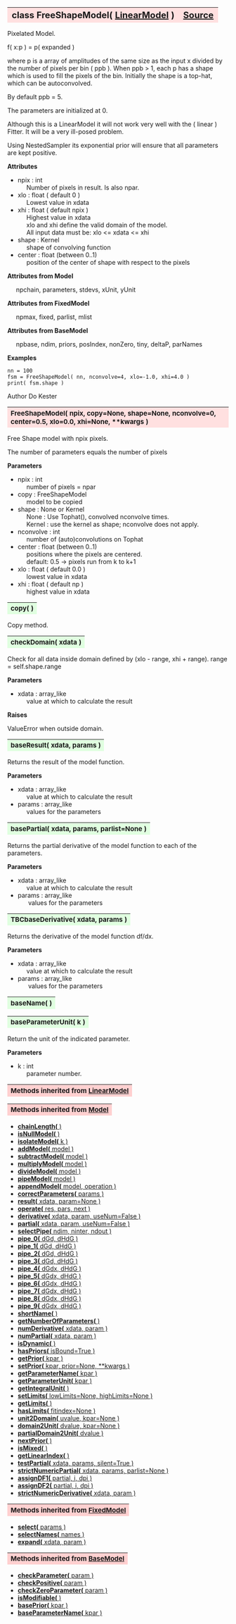 ---
---
<br><br>

<a name="FreeShapeModel"></a>
<table><thead style="background-color:#FFE0E0; width:100%; font-size:20px"><tr><th style="text-align:left">
<strong>class FreeShapeModel(</strong> <a href="./LinearModel.html">LinearModel</a> )</th><th style="text-align:right"><a href=https://github.com/dokester/BayesicFitting/blob/master/BayesicFitting/source/FreeShapeModel.py target=_blank>Source</a></th></tr></thead></table>
<p>

Pixelated Model.

f( x:p ) = p( expanded )

where p is a array of amplitudes of the same size as the input x divided by
the number of pixels per bin ( ppb ). When ppb > 1, each p has a shape which
is used to fill the pixels of the bin. Initially the shape is a top-hat,
which can be autoconvolved.

By default ppb = 5.

The parameters are initialized at 0.

Although this is a LinearModel it will not work very well with the ( linear )
Fitter. It will be a very ill-posed problem.

Using NestedSampler its exponential prior will ensure that all
parameters are kept positive.

<b>Attributes</b>

* npix  :  int<br>
&nbsp;&nbsp;&nbsp;&nbsp; Number of pixels in result. Is also npar.<br>
* xlo  :  float ( default 0 )<br>
&nbsp;&nbsp;&nbsp;&nbsp; Lowest value in xdata<br>
* xhi  :  float ( default npix )<br>
&nbsp;&nbsp;&nbsp;&nbsp; Highest value in xdata<br>
&nbsp;&nbsp;&nbsp;&nbsp; xlo and xhi define the valid domain of the model.<br>
&nbsp;&nbsp;&nbsp;&nbsp; All input data must be: xlo <= xdata <= xhi<br>
* shape  :  Kernel<br>
&nbsp;&nbsp;&nbsp;&nbsp; shape of convolving function<br>
* center  :  float (between 0..1)<br>
&nbsp;&nbsp;&nbsp;&nbsp; position of the center of shape with respect to the pixels<br>

<b>Attributes from Model</b>

&nbsp;&nbsp;&nbsp;&nbsp; npchain, parameters, stdevs, xUnit, yUnit<br>

<b>Attributes from FixedModel</b>

&nbsp;&nbsp;&nbsp;&nbsp; npmax, fixed, parlist, mlist<br>

<b>Attributes from BaseModel</b>

&nbsp;&nbsp;&nbsp;&nbsp; npbase, ndim, priors, posIndex, nonZero, tiny, deltaP, parNames<br>

<b>Examples</b>

    nn = 100
    fsm = FreeShapeModel( nn, nconvolve=4, xlo=-1.0, xhi=4.0 )
    print( fsm.shape )

Author       Do Kester


<a name="FreeShapeModel"></a>
<table><thead style="background-color:#FFE0E0; width:100%; font-size:15px"><tr><th style="text-align:left">
<strong>FreeShapeModel(</strong> npix, copy=None, shape=None, nconvolve=0,
 center=0.5, xlo=0.0, xhi=None, **kwargs )
</th></tr></thead></table>
<p>

Free Shape model with npix pixels.

The number of parameters equals the number of pixels

<b>Parameters</b>

* npix  :  int<br>
&nbsp;&nbsp;&nbsp;&nbsp; number of pixels = npar<br>
* copy  :  FreeShapeModel<br>
&nbsp;&nbsp;&nbsp;&nbsp; model to be copied<br>
* shape  :  None or Kernel<br>
&nbsp;&nbsp;&nbsp;&nbsp; None : Use Tophat(), convolved nconvolve times.<br>
&nbsp;&nbsp;&nbsp;&nbsp; Kernel : use the kernel as shape; nconvolve does not apply.<br>
* nconvolve  :  int<br>
&nbsp;&nbsp;&nbsp;&nbsp; number of (auto)convolutions on Tophat<br>
* center  :  float (between 0..1)<br>
&nbsp;&nbsp;&nbsp;&nbsp; positions where the pixels are centered.<br>
&nbsp;&nbsp;&nbsp;&nbsp; default: 0.5 -> pixels run from k to k+1<br>
* xlo  :  float ( default 0.0 )<br>
&nbsp;&nbsp;&nbsp;&nbsp; lowest value in xdata<br>
* xhi  :  float ( default np )<br>
&nbsp;&nbsp;&nbsp;&nbsp; highest value in xdata<br>


<a name="copy"></a>
<table><thead style="background-color:#E0FFE0; width:100%; font-size:15px"><tr><th style="text-align:left">
<strong>copy(</strong> )
</th></tr></thead></table>
<p>
Copy method. 

<a name="checkDomain"></a>
<table><thead style="background-color:#E0FFE0; width:100%; font-size:15px"><tr><th style="text-align:left">
<strong>checkDomain(</strong> xdata ) 
</th></tr></thead></table>
<p>

Check for all data inside domain defined by (xlo - range, xhi + range).
range = self.shape.range

<b>Parameters</b>

* xdata  :  array_like<br>
&nbsp;&nbsp;&nbsp;&nbsp; value at which to calculate the result<br>

<b>Raises</b>

ValueError when outside domain.

<a name="baseResult"></a>
<table><thead style="background-color:#E0FFE0; width:100%; font-size:15px"><tr><th style="text-align:left">
<strong>baseResult(</strong> xdata, params )
</th></tr></thead></table>
<p>

Returns the result of the model function.

<b>Parameters</b>

* xdata  :  array_like<br>
&nbsp;&nbsp;&nbsp;&nbsp; value at which to calculate the result<br>
* params  :  array_like<br>
&nbsp;&nbsp;&nbsp;&nbsp; values for the parameters<br>


<a name="basePartial"></a>
<table><thead style="background-color:#E0FFE0; width:100%; font-size:15px"><tr><th style="text-align:left">
<strong>basePartial(</strong> xdata, params, parlist=None ) 
</th></tr></thead></table>
<p>

Returns the partial derivative of the model function to
each of the parameters.

<b>Parameters</b>

* xdata  :  array_like<br>
&nbsp;&nbsp;&nbsp;&nbsp; value at which to calculate the result<br>
* params  :  array_like<br>
&nbsp;&nbsp;&nbsp;&nbsp;&nbsp; values for the parameters<br>


<a name="TBCbaseDerivative"></a>
<table><thead style="background-color:#E0FFE0; width:100%; font-size:15px"><tr><th style="text-align:left">
<strong>TBCbaseDerivative(</strong> xdata, params )
</th></tr></thead></table>
<p>

Returns the derivative of the model function df/dx.

<b>Parameters</b>

* xdata  :  array_like<br>
&nbsp;&nbsp;&nbsp;&nbsp; value at which to calculate the result<br>
* params  :  array_like<br>
&nbsp;&nbsp;&nbsp;&nbsp;&nbsp; values for the parameters<br>


<a name="baseName"></a>
<table><thead style="background-color:#E0FFE0; width:100%; font-size:15px"><tr><th style="text-align:left">
<strong>baseName(</strong> )
</th></tr></thead></table>
<p>
<a name="baseParameterUnit"></a>
<table><thead style="background-color:#E0FFE0; width:100%; font-size:15px"><tr><th style="text-align:left">
<strong>baseParameterUnit(</strong> k )
</th></tr></thead></table>
<p>

Return the unit of the indicated parameter.

<b>Parameters</b>

* k  :  int<br>
&nbsp;&nbsp;&nbsp;&nbsp; parameter number.<br>


<table><thead style="background-color:#FFD0D0; width:100%; font-size:15px"><tr><th style="text-align:left">
<strong>Methods inherited from</strong> <a href="./LinearModel.html">LinearModel</a></th></tr></thead></table>




<table><thead style="background-color:#FFD0D0; width:100%; font-size:15px"><tr><th style="text-align:left">
<strong>Methods inherited from</strong> <a href="./Model.html">Model</a></th></tr></thead></table>


* [<strong>chainLength(</strong> )](./Model.md#chainLength)
* [<strong>isNullModel(</strong> ) ](./Model.md#isNullModel)
* [<strong>isolateModel(</strong> k )](./Model.md#isolateModel)
* [<strong>addModel(</strong> model )](./Model.md#addModel)
* [<strong>subtractModel(</strong> model )](./Model.md#subtractModel)
* [<strong>multiplyModel(</strong> model )](./Model.md#multiplyModel)
* [<strong>divideModel(</strong> model )](./Model.md#divideModel)
* [<strong>pipeModel(</strong> model )](./Model.md#pipeModel)
* [<strong>appendModel(</strong> model, operation )](./Model.md#appendModel)
* [<strong>correctParameters(</strong> params )](./Model.md#correctParameters)
* [<strong>result(</strong> xdata, param=None )](./Model.md#result)
* [<strong>operate(</strong> res, pars, next )](./Model.md#operate)
* [<strong>derivative(</strong> xdata, param, useNum=False )](./Model.md#derivative)
* [<strong>partial(</strong> xdata, param, useNum=False )](./Model.md#partial)
* [<strong>selectPipe(</strong> ndim, ninter, ndout ) ](./Model.md#selectPipe)
* [<strong>pipe_0(</strong> dGd, dHdG ) ](./Model.md#pipe_0)
* [<strong>pipe_1(</strong> dGd, dHdG ) ](./Model.md#pipe_1)
* [<strong>pipe_2(</strong> dGd, dHdG ) ](./Model.md#pipe_2)
* [<strong>pipe_3(</strong> dGd, dHdG ) ](./Model.md#pipe_3)
* [<strong>pipe_4(</strong> dGdx, dHdG ) ](./Model.md#pipe_4)
* [<strong>pipe_5(</strong> dGdx, dHdG ) ](./Model.md#pipe_5)
* [<strong>pipe_6(</strong> dGdx, dHdG ) ](./Model.md#pipe_6)
* [<strong>pipe_7(</strong> dGdx, dHdG ) ](./Model.md#pipe_7)
* [<strong>pipe_8(</strong> dGdx, dHdG ) ](./Model.md#pipe_8)
* [<strong>pipe_9(</strong> dGdx, dHdG ) ](./Model.md#pipe_9)
* [<strong>shortName(</strong> ) ](./Model.md#shortName)
* [<strong>getNumberOfParameters(</strong> )](./Model.md#getNumberOfParameters)
* [<strong>numDerivative(</strong> xdata, param )](./Model.md#numDerivative)
* [<strong>numPartial(</strong> xdata, param )](./Model.md#numPartial)
* [<strong>isDynamic(</strong> ) ](./Model.md#isDynamic)
* [<strong>hasPriors(</strong> isBound=True ) ](./Model.md#hasPriors)
* [<strong>getPrior(</strong> kpar )](./Model.md#getPrior)
* [<strong>setPrior(</strong> kpar, prior=None, **kwargs )](./Model.md#setPrior)
* [<strong>getParameterName(</strong> kpar )](./Model.md#getParameterName)
* [<strong>getParameterUnit(</strong> kpar )](./Model.md#getParameterUnit)
* [<strong>getIntegralUnit(</strong> )](./Model.md#getIntegralUnit)
* [<strong>setLimits(</strong> lowLimits=None, highLimits=None )](./Model.md#setLimits)
* [<strong>getLimits(</strong> ) ](./Model.md#getLimits)
* [<strong>hasLimits(</strong> fitindex=None )](./Model.md#hasLimits)
* [<strong>unit2Domain(</strong> uvalue, kpar=None )](./Model.md#unit2Domain)
* [<strong>domain2Unit(</strong> dvalue, kpar=None )](./Model.md#domain2Unit)
* [<strong>partialDomain2Unit(</strong> dvalue )](./Model.md#partialDomain2Unit)
* [<strong>nextPrior(</strong> ) ](./Model.md#nextPrior)
* [<strong>isMixed(</strong> )](./Model.md#isMixed)
* [<strong>getLinearIndex(</strong> )](./Model.md#getLinearIndex)
* [<strong>testPartial(</strong> xdata, params, silent=True )](./Model.md#testPartial)
* [<strong>strictNumericPartial(</strong> xdata, params, parlist=None ) ](./Model.md#strictNumericPartial)
* [<strong>assignDF1(</strong> partial, i, dpi ) ](./Model.md#assignDF1)
* [<strong>assignDF2(</strong> partial, i, dpi ) ](./Model.md#assignDF2)
* [<strong>strictNumericDerivative(</strong> xdata, param ) ](./Model.md#strictNumericDerivative)


<table><thead style="background-color:#FFD0D0; width:100%; font-size:15px"><tr><th style="text-align:left">
<strong>Methods inherited from</strong> <a href="./FixedModel.html">FixedModel</a></th></tr></thead></table>


* [<strong>select(</strong> params ) ](./FixedModel.md#select)
* [<strong>selectNames(</strong> names ) ](./FixedModel.md#selectNames)
* [<strong>expand(</strong> xdata, param ) ](./FixedModel.md#expand)


<table><thead style="background-color:#FFD0D0; width:100%; font-size:15px"><tr><th style="text-align:left">
<strong>Methods inherited from</strong> <a href="./BaseModel.html">BaseModel</a></th></tr></thead></table>


* [<strong>checkParameter(</strong> param ) ](./BaseModel.md#checkParameter)
* [<strong>checkPositive(</strong> param ) ](./BaseModel.md#checkPositive)
* [<strong>checkZeroParameter(</strong> param )](./BaseModel.md#checkZeroParameter)
* [<strong>isModifiable(</strong> ) ](./BaseModel.md#isModifiable)
* [<strong>basePrior(</strong> kpar ) ](./BaseModel.md#basePrior)
* [<strong>baseParameterName(</strong> kpar ) ](./BaseModel.md#baseParameterName)
